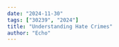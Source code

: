 ```yaml
---
date: "2024-11-30"
tags: ["30239", "2024"]
title: "Understanding Hate Crimes"
author: "Echo"
---
```

